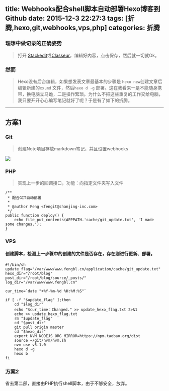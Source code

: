 
title: Webhooks配合shell脚本自动部署Hexo博客到Github
date: 2015-12-3 22:27:3
tags: [折腾,hexo,git,webhooks,vps,php]
categories: 折腾
---

 ### 理想中做记录的正确姿势

> 打开 [Stackedit](https://stackedit.io)或[Classeur](app.classeur.io)，编辑好内容，点击保存，然后就一切就Ok。

###  然而

> Hexo没有后台编辑，如果想发表文章最基本的步骤是 `hexo new`创建文章后编辑新建的`xx.md` 文件，然后`hexo d -g` 部署。这在我看来一是不能随身携带，换电脑立马跪，二是操作繁琐。为什么不把这些重复的工作交给电脑，我只要开开心心编写笔记就好了呢？于是有了如下的折腾。

----------


## 方案1

### Git


> 创建Note项目存放markdown笔记，并且设置webhooks

<!--more-->

![](http://7xnocp.com1.z0.glb.clouddn.com/15-12-4/19076981.jpg)

<!--more-->

### PHP

> 实现上一步的回调接口，功能：向指定文件夹写入文件

    /**
	 * 配合GIT自动部署
	 *
	 * @author Feng <fengit@shanjing-inc.com>
	 */
	public function deploy() {
	    echo file_put_contents(APPPATH.'cache/git_update.txt', 'I made some changes.');
	}


### VPS

#### 创建脚本，检测上一步骤中的创建的文件是否存在，存在则进行更新、部署。

    #!/bin/sh
    update_flag="/var/www/www.fengbl.cn/application/cache/git_update.txt"
    hexo_dir="/root/blog"
    post_dir="/root/blog/source/_posts/"
    log_dir="/var/www/www.fengbl.cn"
    
    cur_time=`date "+%Y-%m-%d %H:%M:%S"`
    
    if [ -f "$update_flag" ];then
    	cd "$log_dir"
    	echo "$cur_time：Changed." >> update_hexo_flag.txt 2>&1
    	echo >> update_hexo_flag.txt
    	rm "$update_flag"
    	cd "$post_dir"
    	git pull origin master
    	cd "$hexo_dir"
    	export NVM_NODEJS_ORG_MIRROR=https://npm.taobao.org/dist
    	source ~/git/nvm/nvm.sh
    	nvm use v5.1.0
    	hexo d -g
    	hexo b
    fi
    
    
### 方案2

省去第二部，直接由PHP执行shell脚本，由于不够安全，放弃。

